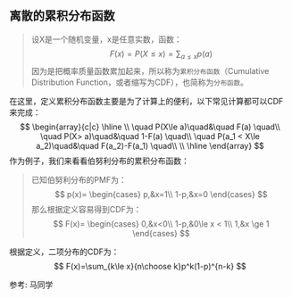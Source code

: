 ## 离散的累积分布函数
>设X是一个随机变量，x是任意实数，函数：
$$
F(x)=P(X \le x)=\sum_{a\le x}p(a)
$$
因为是把概率质量函数累加起来，所以称为`累积分布函数`（Cumulative Distribution Function，或者缩写为CDF），也简称为`分布函数`。

在这里，定义累积分布函数主要是为了计算上的便利，以下常见计算都可以CDF来完成：
$$
\begin{array}{c|c}
    \hline
    \\
    \quad P(X\le a)\quad&\quad F(a) \quad\\ 
    \quad P(X> a)\quad&\quad 1-F(a) \quad\\ 
    \quad P(a_1 < X\le a_2)\quad&\quad F(a_2)-F(a_1) \quad\\ 
    \\
    \hline
\end{array}
$$
作为例子，我们来看看伯努利分布的累积分布函数：

> 已知伯努利分布的PMF为：
$$
p(x)=
\begin{cases}
p,&x=1\\
1-p,&x=0 
\end{cases}
$$
那么根据定义容易得到CDF为：
$$
F(x)=
\begin{cases}
0,&x<0\\
1-p,&0\le x < 1\\
1,&x \ge 1
\end{cases}
$$


根据定义，二项分布的CDF为：
$$
F(x)=\sum_{k\le x}{n\choose k}p^k(1-p)^{n-k}
$$

参考:
马同学
